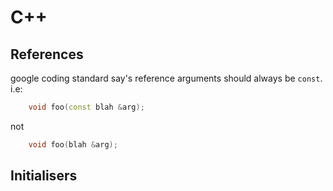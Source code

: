 # C++

## References
google coding standard say's reference arguments should always be `const`. i.e:

``` c++
    void foo(const blah &arg);
```
not

``` c++
    void foo(blah &arg);
```
## Initialisers